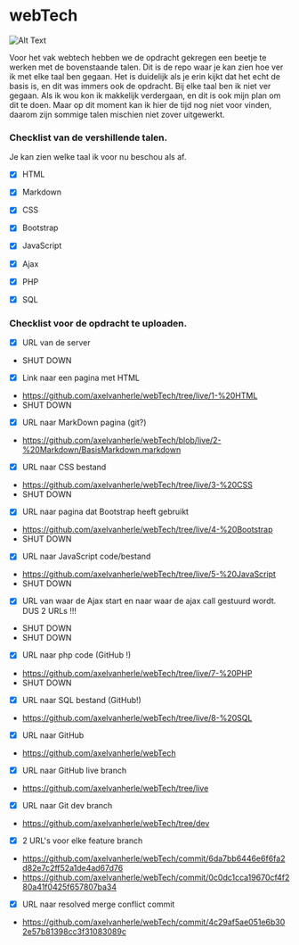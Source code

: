 # webTech

![Alt Text](https://media.giphy.com/media/aNqEFrYVnsS52/giphy.gif)

Voor het vak webtech hebben we de opdracht gekregen een beetje te werken met de bovenstaande talen. Dit is de repo waar je kan zien hoe ver ik met elke taal ben gegaan. Het is duidelijk als je erin kijkt dat het echt de basis is, en dit was immers ook de opdracht.
Bij elke taal ben ik niet ver gegaan. Als ik wou kon ik makkelijk verdergaan, en dit is ook mijn plan om dit te doen. Maar op dit moment kan ik hier de tijd nog niet voor vinden, daarom zijn sommige talen mischien niet zover uitgewerkt.

### Checklist van de vershillende talen.
Je kan zien welke taal ik voor nu beschou als af.

- [X] HTML
- [X] Markdown
- [X] CSS
- [X] Bootstrap
- [X] JavaScript
- [X] Ajax  
- [X] PHP
- [X] SQL


### Checklist voor de opdracht te uploaden.
- [X] URL van de server
- SHUT DOWN
- [X] Link naar een pagina met HTML
- https://github.com/axelvanherle/webTech/tree/live/1-%20HTML
- SHUT DOWN
- [X] URL naar MarkDown pagina (git?)
- https://github.com/axelvanherle/webTech/blob/live/2-%20Markdown/BasisMarkdown.markdown
- [X] URL naar CSS bestand
- https://github.com/axelvanherle/webTech/tree/live/3-%20CSS
- SHUT DOWN
- [X] URL naar pagina dat Bootstrap heeft gebruikt
- https://github.com/axelvanherle/webTech/tree/live/4-%20Bootstrap
- SHUT DOWN
- [X] URL naar JavaScript code/bestand
- https://github.com/axelvanherle/webTech/tree/live/5-%20JavaScript
- SHUT DOWN
- [X] URL van waar de Ajax start en naar waar de ajax call gestuurd wordt. DUS 2 URLs !!!
- SHUT DOWN
- SHUT DOWN
- [X] URL naar php code (GitHub !)
- https://github.com/axelvanherle/webTech/tree/live/7-%20PHP
- SHUT DOWN
- [X] URL naar SQL bestand (GitHub!)
- https://github.com/axelvanherle/webTech/tree/live/8-%20SQL
- [X] URL naar GitHub
- https://github.com/axelvanherle/webTech
- [X] URL naar GitHub live branch
- https://github.com/axelvanherle/webTech/tree/live
- [X] URL naar Git dev branch
- https://github.com/axelvanherle/webTech/tree/dev
- [X] 2 URL's voor elke feature branch
- https://github.com/axelvanherle/webTech/commit/6da7bb6446e6f6fa2d82e7c2ff52a1de4ad67d76
- https://github.com/axelvanherle/webTech/commit/0c0dc1cca19670cf4f280a41f0425f657807ba34
- [X] URL naar resolved merge conflict commit
- https://github.com/axelvanherle/webTech/commit/4c29af5ae051e6b302e57b81398cc3f31083089c


